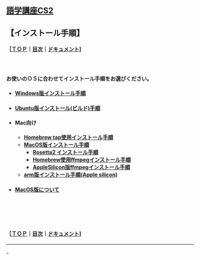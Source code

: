 ## [語学講座CS2](https://csreviser.github.io/CaptureStream2/) 
## 【インストール手順】　　
#### ［[ＴＯＰ](./)**｜**[目次](./#目次)**｜**[ドキュメント](./#ドキュメント-1)]
####   　
**お使いのＯＳに合わせてインストール手順をお選びください。**

* #### [Windows版インストール手順](./install_win)
* #### [Ubuntu版インストール(ビルド)手順](./install_linux) 
* #### Mac向け
    * **[Homebrew tap使用インストール手順](https://github.com/CSReviser/homebrew-capturestream2)**
    * **[MacOS版インストール手順](./install_mac)**
        * **[Rosetta2 インストール手順](./install_mac_rosetta2)**
        * **[Homebrew使用ffmpegインストール手順](./install_mac_ffmpeg_homebrew)**
        * **[AppleSilicon版ffmpegインストール手順](./install_mac_ffmpeg)**
    * **[arm版インストール手順(Apple silicon)](./install_mac_arm)**

* #### [MacOS版について](./macos) 


####   　
####   　
#### ［[ＴＯＰ](./)**｜**[目次](./#目次)**｜**[ドキュメント](./#ドキュメント-1)]

*** 
 <link rel="shortcut icon" type="image/x-icon" href="https://avatars.githubusercontent.com/u/46049273?v=4">
 <meta name="twitter:image:src" content="https://avatars.githubusercontent.com/u/46049273?v=4">
-
